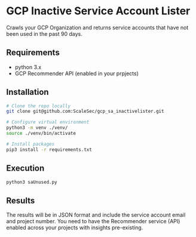 # GCP Inactive Service Account Lister

Crawls your GCP Organization and returns service accounts that have not been used in the past 90 days.

## Requirements
* python 3.x
* GCP Recommender API (enabled in your prpjects)

## Installation
```bash
# Clone the repo locally
git clone git@github.com:ScaleSec/gcp_sa_inactivelister.git

# Configure virtual environment
python3 -m venv ./venv/
source ./venv/bin/activate

# Install packages
pip3 install -r requirements.txt
```

## Execution

```bash
python3 saUnused.py
```

## Results

The results will be in JSON format and include the service account email and project number. You need to have the Recommender service (API) enabled across your projects with insights pre-existing.
